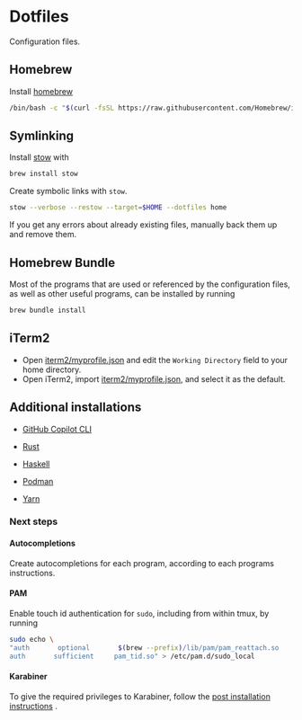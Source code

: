 # Dotfiles

Configuration files.

## Homebrew

Install [homebrew](https://brew.sh/)

```bash
/bin/bash -c "$(curl -fsSL https://raw.githubusercontent.com/Homebrew/install/HEAD/install.sh)"
```

## Symlinking

Install [stow](https://www.gnu.org/software/stow/) with

```bash
brew install stow
```

Create symbolic links with `stow`.

```bash
stow --verbose --restow --target=$HOME --dotfiles home
```

If you get any errors about already existing files, manually back them up and
remove them.

## Homebrew Bundle

Most of the programs that are used or referenced by the configuration files, as
well as other useful programs, can be installed by running

```bash
brew bundle install
```

## iTerm2

- Open [iterm2/myprofile.json](/iterm2/myprofile.json) and edit the
  `Working Directory` field to your home directory.
- Open iTerm2, import [iterm2/myprofile.json](/iterm2/myprofile.json), and
  select it as the default.

## Additional installations

- [GitHub Copilot CLI](https://docs.github.com/en/copilot/using-github-copilot/using-github-copilot-in-the-command-line)

- [Rust](https://www.rust-lang.org/tools/install)

- [Haskell](https://www.haskell.org/ghcup/)

- [Podman](https://podman.io/docs/installation)

- [Yarn](https://classic.yarnpkg.com/lang/en/docs/install/)

### Next steps

#### Autocompletions

Create autocompletions for each program, according to each programs
instructions.

#### PAM

Enable touch id authentication for `sudo`, including from within tmux, by
running

```bash
sudo echo \
"auth       optional       $(brew --prefix)/lib/pam/pam_reattach.so       ignore_ssh
auth       sufficient     pam_tid.so" > /etc/pam.d/sudo_local
```

#### Karabiner

To give the required privileges to Karabiner, follow the
[post installation instructions](https://karabiner-elements.pqrs.org/docs/manual/configuration/configure-complex-modifications/)
.
